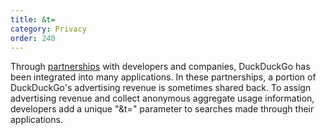 ```yaml
---
title: &t=
category: Privacy
order: 240
---
```

<p>Through <a href="https://duck.co/help/company/partnerships">partnerships</a> with developers and companies, DuckDuckGo has been integrated into many applications. In these partnerships, a portion of DuckDuckGo's advertising revenue is sometimes shared back. To assign advertising revenue and collect anonymous aggregate usage information, developers add a unique "&amp;t=" parameter to searches made through their applications.</p>